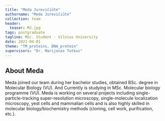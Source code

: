 ```yaml
---
title: "Meda Jurevičiūtė"
authorname: "Meda Jurevičiūtė"
collection: team
header:
  teaser: MJ.jpg
tags: postgraduate
tagline: MSc. Student - Vilnius University
date: 2021-04-01
theme: "TM_proteins, DNA_protein"
supervisors: "Dr. Marijonas Tutkus"
---
```


<h2>About Meda</h2>
Meda joined our team during her bachelor studies, obtained BSc. degree in Molecular Biology (VU). And Currently is studying in MSc. Molecular biology programme (VU). Meda is working on several projects including single-particle-tracking super-resolution microscopy, single-molecule localization microscopy, yest cells and mammalian cells and is also highly skilled in molecular biology/biochemistry methods (cloning, cell work, purification, etc.).


<!--{% include author-research-themes.html %}--->
<!--{% include team-member-collaborators.html %}--->
<!---{% include publication-list.html %}--->

